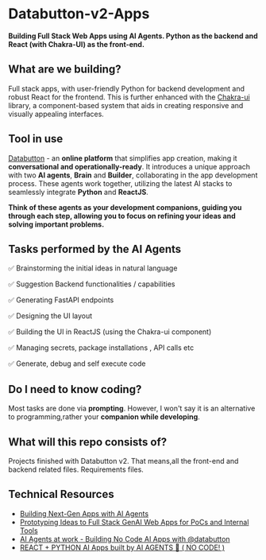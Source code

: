# Databutton-v2-Apps
**Building Full Stack Web Apps using AI Agents. Python as the backend and React (with Chakra-UI) as the front-end.**

## What are we building?
Full stack apps, with user-friendly Python for backend development and robust React for the frontend. This is further enhanced with the [Chakra-ui](https://chakra-ui.com) library, a component-based system that aids in creating responsive and visually appealing interfaces.

## Tool in use
[Databutton](https://www.databutton.io) - an **online platform** that simplifies app creation, making it **conversational and operationally-ready**. It introduces a unique approach with two **AI agents**, **Brain** and **Builder**, collaborating in the app development process. These agents work together, utilizing the latest AI stacks to seamlessly integrate **Python** and **ReactJS**. 

**Think of these agents as your development companions, guiding you through each step, allowing you to focus on refining your ideas and solving important problems.**

## Tasks performed by the AI Agents 

✅ Brainstorming the initial ideas in natural language

✅ Suggestion Backend functionalities / capabilities

✅ Generating FastAPI endpoints

✅ Designing the UI layout

✅ Building the UI in ReactJS (using the Chakra-ui component)

✅ Managing secrets, package installations , API calls etc 

✅ Generate, debug and self execute code 

## Do I need to know coding?
Most tasks are done via **prompting**. However, I won't say it is an alternative to programming,rather your **companion while developing**. 

## What will this repo consists of?
Projects finished with Databutton v2. That means,all the front-end and backend related files. Requirements files. 

## Technical Resources
- [Building Next-Gen Apps with AI Agents](https://medium.com/databutton/building-next-gen-apps-with-ai-agents-f18551c71218)
- [Prototyping Ideas to Full Stack GenAI Web Apps for PoCs and Internal Tools](https://medium.com/databutton/prototyping-ideas-to-full-stack-genai-web-apps-for-pocs-and-internal-tools-1743bf260916)
- [AI Agents at work - Building No Code AI Apps with @databutton](https://youtu.be/YCNpMGV4dWE?si=6JvB_Bqfm4XplSiC)
- [REACT + PYTHON AI Apps built by AI AGENTS 🤯 ( NO CODE! )](https://youtu.be/BCDCSNWCts4?si=Kn_xLn56J2E5NXqe)

